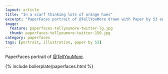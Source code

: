 ```yaml
---
layout: article
title: "In a scarf thinking lots of orange hues"
excerpt: "PaperFaces portrait of @TellYouMore drawn with Paper by 53 on an iPad."
image: 
  feature: paperfaces-tellyoumore-twitter-lg.jpg
  thumb: paperfaces-tellyoumore-twitter-150.jpg
category: paperfaces
tags: [portrait, illustration, paper by 53]
---
```


PaperFaces portrait of [@TellYouMore](http://twitter.com/TellYouMore).

{% include boilerplate/paperfaces.html %}